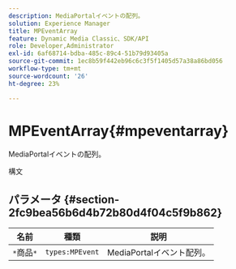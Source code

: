 ```yaml
---
description: MediaPortalイベントの配列。
solution: Experience Manager
title: MPEventArray
feature: Dynamic Media Classic、SDK/API
role: Developer,Administrator
exl-id: 6af68714-bdba-485c-89c4-51b79d93405a
source-git-commit: 1ec8b59f442eb96c6c3f5f1405d57a38a86bd056
workflow-type: tm+mt
source-wordcount: '26'
ht-degree: 23%

---
```


# MPEventArray{#mpeventarray}

MediaPortalイベントの配列。

構文

## パラメータ {#section-2fc9bea56b6d4b72b80d4f04c5f9b862}

| 名前 | 種類 | 説明 |
|---|---|---|
| `*`商品`*` | `types:MPEvent` | MediaPortalイベント配列。 |
